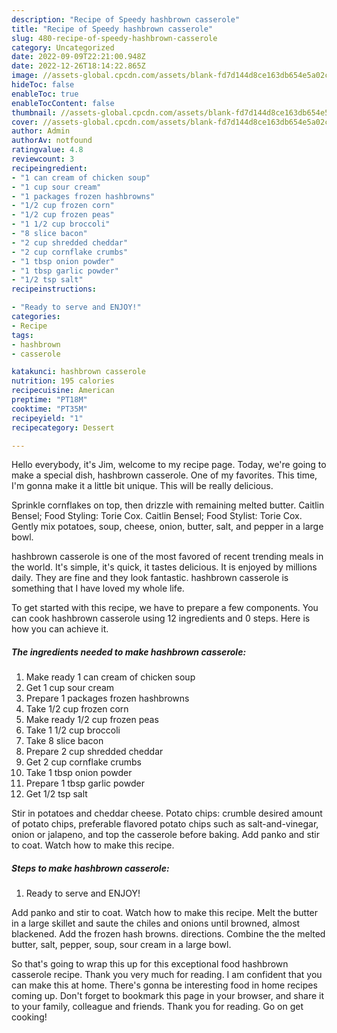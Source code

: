 ```yaml
---
description: "Recipe of Speedy hashbrown casserole"
title: "Recipe of Speedy hashbrown casserole"
slug: 480-recipe-of-speedy-hashbrown-casserole
category: Uncategorized
date: 2022-09-09T22:21:00.948Z
date: 2022-12-26T18:14:22.865Z
image: //assets-global.cpcdn.com/assets/blank-fd7d144d8ce163db654e5a02c40b08a2775adb7897d16e4062681dc7e1b2800f.png
hideToc: false
enableToc: true
enableTocContent: false
thumbnail: //assets-global.cpcdn.com/assets/blank-fd7d144d8ce163db654e5a02c40b08a2775adb7897d16e4062681dc7e1b2800f.png
cover: //assets-global.cpcdn.com/assets/blank-fd7d144d8ce163db654e5a02c40b08a2775adb7897d16e4062681dc7e1b2800f.png
author: Admin
authorAv: notfound
ratingvalue: 4.8
reviewcount: 3
recipeingredient:
- "1 can cream of chicken soup"
- "1 cup sour cream"
- "1 packages frozen hashbrowns"
- "1/2 cup frozen corn"
- "1/2 cup frozen peas"
- "1 1/2 cup broccoli"
- "8 slice bacon"
- "2 cup shredded cheddar"
- "2 cup cornflake crumbs"
- "1 tbsp onion powder"
- "1 tbsp garlic powder"
- "1/2 tsp salt"
recipeinstructions:

- "Ready to serve and ENJOY!"
categories:
- Recipe
tags:
- hashbrown
- casserole

katakunci: hashbrown casserole 
nutrition: 195 calories
recipecuisine: American
preptime: "PT18M"
cooktime: "PT35M"
recipeyield: "1"
recipecategory: Dessert

---
```



Hello everybody, it's Jim, welcome to my recipe page. Today, we're going to make a special dish, hashbrown casserole. One of my favorites. This time, I'm gonna make it a little bit unique. This will be really delicious.

Sprinkle cornflakes on top, then drizzle with remaining melted butter. Caitlin Bensel; Food Styling: Torie Cox. Caitlin Bensel; Food Stylist: Torie Cox. Gently mix potatoes, soup, cheese, onion, butter, salt, and pepper in a large bowl.

hashbrown casserole is one of the most favored of recent trending meals in the world. It's simple, it's quick, it tastes delicious. It is enjoyed by millions daily. They are fine and they look fantastic. hashbrown casserole is something that I have loved my whole life.


To get started with this recipe, we have to prepare a few components. You can cook hashbrown casserole using 12 ingredients and 0 steps. Here is how you can achieve it.

<!--inarticleads1-->

##### The ingredients needed to make hashbrown casserole:

1. Make ready 1 can cream of chicken soup
1. Get 1 cup sour cream
1. Prepare 1 packages frozen hashbrowns
1. Take 1/2 cup frozen corn
1. Make ready 1/2 cup frozen peas
1. Take 1 1/2 cup broccoli
1. Take 8 slice bacon
1. Prepare 2 cup shredded cheddar
1. Get 2 cup cornflake crumbs
1. Take 1 tbsp onion powder
1. Prepare 1 tbsp garlic powder
1. Get 1/2 tsp salt


Stir in potatoes and cheddar cheese. Potato chips: crumble desired amount of potato chips, preferable flavored potato chips such as salt-and-vinegar, onion or jalapeno, and top the casserole before baking. Add panko and stir to coat. Watch how to make this recipe. 

<!--inarticleads2-->

##### Steps to make hashbrown casserole:


1. Ready to serve and ENJOY!

Add panko and stir to coat. Watch how to make this recipe. Melt the butter in a large skillet and saute the chiles and onions until browned, almost blackened. Add the frozen hash browns. directions. Combine the the melted butter, salt, pepper, soup, sour cream in a large bowl. 

So that's going to wrap this up for this exceptional food hashbrown casserole recipe. Thank you very much for reading. I am confident that you can make this at home. There's gonna be interesting food in home recipes coming up. Don't forget to bookmark this page in your browser, and share it to your family, colleague and friends. Thank you for reading. Go on get cooking!
